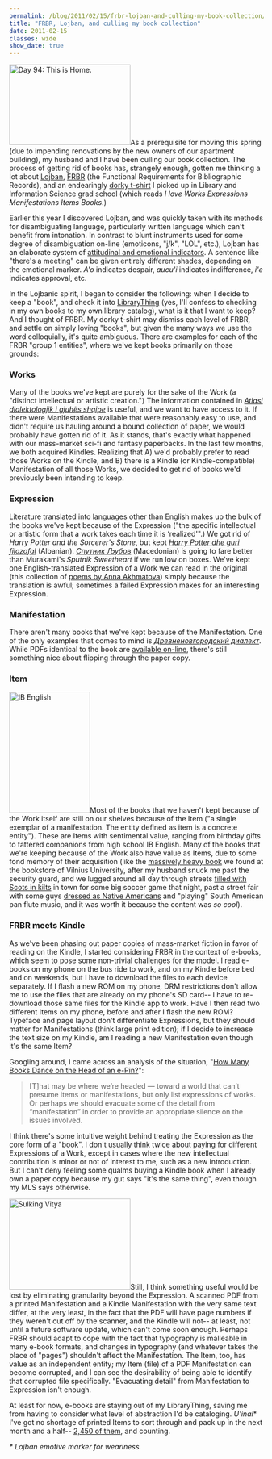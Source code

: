```yaml
---
permalink: /blog/2011/02/15/frbr-lojban-and-culling-my-book-collection/
title: "FRBR, Lojban, and culling my book collection"
date: 2011-02-15
classes: wide
show_date: true
---
```

<p><a href="http://www.flickr.com/photos/quinnanya/3413408930/" title="Day 94: This is Home. by quinn.anya, on Flickr"><img src="http://farm4.static.flickr.com/3326/3413408930_56a98b6507_m.jpg" width="240" height="160" class="alignright" alt="Day 94: This is Home." /></a>As a prerequisite for moving this spring (due to impending renovations by the new owners of our apartment building), my husband and I have been culling our book collection. The process of getting rid of books has, strangely enough, gotten me thinking a lot about <a href="http://www.lojban.org/tiki/la+lojban.+mo">Lojban</a>, <a href="http://en.wikipedia.org/wiki/FRBR">FRBR</a> (the Functional Requirements for Bibliographic Records), and an endearingly <a href="http://www.flickr.com/photos/quinnanya/3449064444/">dorky t-shirt</a> I picked up in Library and Information Science grad school (which reads <em>I love <strike>Works</strike> <strike>Expressions</strike> <strike>Manifestations</strike> <strike>Items</strike> Books</em>.)</p>
<p>Earlier this year I discovered Lojban, and was quickly taken with its methods for disambiguating language, particularly written language which can't benefit from intonation. In contrast to blunt instruments used for some degree of disambiguation on-line (emoticons, "j/k", "LOL", etc.), Lojban has an elaborate system of <a href="http://www.lojban.org/publications/reference_grammar/chapter13.html">attitudinal and emotional indicators</a>. A sentence like "there's a meeting" can be given entirely different shades, depending on the emotional marker. <em>A'o</em> indicates despair, <em>aucu'i</em> indicates indifference, <em>i'e</em> indicates approval, etc. </p>
<p>In the Lojbanic spirit, I began to consider the following: when I decide to keep a "book", and check it into <a href="http://www.librarything.com/home/q_and_a">LibraryThing</a> (yes, I'll confess to checking in my own books to my own library catalog), what is it that I want to keep? And I thought of FRBR. My dorky t-shirt may dismiss each level of FRBR, and settle on simply loving "books", but given the many ways we use the word colloquially, it's quite ambiguous. There are examples for each of the FRBR "group 1 entities", where we've kept books primarily on those grounds:</p>
<h3>Works</h3>
<p>Many of the books we've kept are purely for the sake of the Work (a "distinct intellectual or artistic creation.") The information contained in <a href="http://www.librarything.com/work/10968128"><em>Atlasi dialektologjik i gjuhës shqipe</em></a> is useful, and we want to have access to it. If there were Manifestations available that were reasonably easy to use, and didn't require us hauling around a bound collection of paper, we would probably have gotten rid of it. As it stands, that's exactly what happened with our mass-market sci-fi and fantasy paperbacks. In the last few months, we both acquired Kindles. Realizing that A) we'd probably prefer to read those Works on the Kindle, and B) there is a Kindle (or Kindle-compatible) Manifestation of all those Works, we decided to get rid of books we'd previously been intending to keep.</p>
<h3>Expression</h3>
<p>Literature translated into languages other than English makes up the bulk of the books we've kept because of the Expression ("the specific intellectual or artistic form that a work takes each time it is ‘realized'".) We got rid of <em>Harry Potter and the Sorcerer's Stone</em>, but kept <em><a href="http://www.librarything.com/work/5403381">Harry Potter dhe guri filozofal</a></em> (Albanian). <em><a href="http://www.librarything.com/work/74326">Спутник Љубов</a></em> (Macedonian) is going to fare better than Murakami's <em>Sputnik Sweetheart</em> if we run low on boxes. We've kept one English-translated Expression of a Work we can read in the original (this collection of <a href="http://www.librarything.com/work/82006">poems by Anna Akhmatova</a>) simply because the translation is awful; sometimes a failed Expression makes for an interesting Expression.</p>
<h3>Manifestation</h3>
<p>There aren't many books that we've kept because of the Manifestation. One of the only examples that comes to mind is <em><a href="http://www.librarything.com/work/2218599/">Древненовгородский диалект</a></em>. While PDFs identical to the book are <a href="http://gramoty.ru/?id=library">available on-line</a>, there's still something nice about flipping through the paper copy.</p>
<h3>Item</h3>
<p><a href="http://www.flickr.com/photos/quinnanya/3241312983/" title="IB English by quinn.anya, on Flickr"><img src="http://farm4.static.flickr.com/3334/3241312983_24d36c4530_m.jpg" width="160" height="240" alt="IB English" class="alignright" /></a>Most of the books that we haven't kept because of the Work itself are still on our shelves because of the Item ("a single exemplar of a manifestation. The entity defined as item is a concrete entity"). These are Items with sentimental value, ranging from birthday gifts to tattered companions from high school IB English. Many of the books that we're keeping because of the Work also have value as Items, due to some fond memory of their acquisition (like the <a href="http://www.librarything.com/work/10611946">massively heavy book</a> we found at the bookstore of Vilnius University, after my husband snuck me past the security guard, and we lugged around all day through streets <a href="http://www.flickr.com/photos/quinnanya/5006877007/">filled with Scots in kilts</a> in town for some big soccer game that night, past a street fair with some guys <a href="http://www.flickr.com/photos/quinnanya/5007799524/">dressed as Native Americans</a> and "playing" South American pan flute music, and it was worth it because the content was <em>so cool</em>). </p>
<h3>FRBR meets Kindle</h3>
<p>As we've been phasing out paper copies of mass-market fiction in favor of reading on the Kindle, I started considering FRBR in the context of e-books, which seem to pose some non-trivial challenges for the model. I read e-books on my phone on the bus ride to work, and on my Kindle before bed and on weekends, but I have to download the files to each device separately. If I flash a new ROM on my phone, DRM restrictions don't allow me to use the files that are already on my phone's SD card-- I have to re-download those same files for the Kindle app to work. Have I then read two different Items on my phone, before and after I flash the new ROM? Typeface and page layout don't differentiate Expressions, but they should matter for Manifestations (think large print edition); if I decide to increase the text size on my Kindle, am I reading a new Manifestation even though it's the same Item?</p>
<p>Googling around, I came across an analysis of the situation, "<a href="http://scholarlykitchen.sspnet.org/2009/11/20/how-many-books-dance-on-the-head-of-an-e-pin/">How Many Books Dance on the Head of an e-Pin?</a>":</p>
<blockquote><p>[T]hat may be where we’re headed — toward a world that can’t presume items or manifestations, but only list expressions of works. Or perhaps we should evacuate some of the detail from “manifestation” in order to provide an appropriate silence on the issues involved.</p>
</blockquote>
<p>I think there's some intuitive weight behind treating the Expression as the core form of a "book". I don't usually think twice about paying for different Expressions of a Work, except in cases where the new intellectual contribution is minor or not of interest to me, such as a new introduction. But I can't deny feeling some qualms buying a Kindle book when I already own a paper copy because my gut says "it's the same thing", even though my MLS says otherwise.</p>
<p><a href="http://www.flickr.com/photos/quinnanya/468434030/" title="Sulking Vitya by quinn.anya, on Flickr"><img src="http://farm1.static.flickr.com/196/468434030_27591fd57b_m.jpg" width="240" height="180" alt="Sulking Vitya" class="alignright" /></a>Still, I think something useful would be lost by eliminating granularity beyond the Expression. A scanned PDF from a printed Manifestation and a Kindle Manifestation with the very same text differ, at the very least, in the fact that the PDF will have page numbers if they weren't cut off by the scanner, and the Kindle will not-- at least, not until a future software update, which can't come soon enough. Perhaps FRBR should adapt to cope with the fact that typography is malleable in many e-book formats, and changes in typography (and whatever takes the place of "pages") shouldn't affect the Manifestation. The Item, too, has value as an independent entity; my Item (file) of a PDF Manifestation can become corrupted, and I can see the desirability of being able to identify that corrupted file specifically. "Evacuating detail" from Manifestation to Expression isn't enough.</p>
<p>At least for now, e-books are staying out of my LibraryThing, saving me from having to consider what level of abstraction I'd be cataloging. <em>U'inai</em>* I've got no shortage of printed Items to sort through and pack up in the next month and a half-- <a href="http://www.librarything.com/profile/q_and_a/stats/library">2,450 of them</a>, and counting.</p>
<p><em>* Lojban emotive marker for weariness.</em></p>
